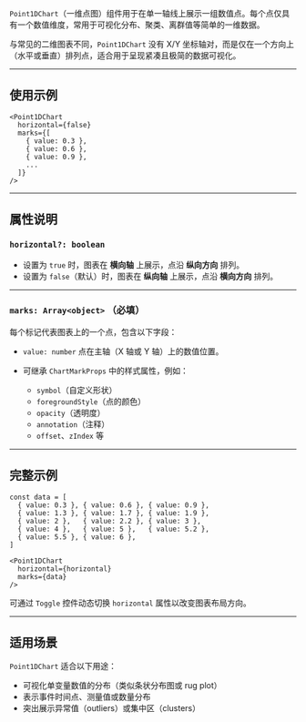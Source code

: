 `Point1DChart`（一维点图）组件用于在单一轴线上展示一组数值点。每个点仅具有一个数值维度，常用于可视化分布、聚类、离群值等简单的一维数据。

与常见的二维图表不同，`Point1DChart` 没有 X/Y 坐标轴对，而是仅在一个方向上（水平或垂直）排列点，适合用于呈现紧凑且极简的数据可视化。

---

## 使用示例

```tsx
<Point1DChart
  horizontal={false}
  marks={[
    { value: 0.3 },
    { value: 0.6 },
    { value: 0.9 },
    ...
  ]}
/>
```

---

## 属性说明

### `horizontal?: boolean`

* 设置为 `true` 时，图表在 **横向轴** 上展示，点沿 **纵向方向** 排列。
* 设置为 `false`（默认）时，图表在 **纵向轴** 上展示，点沿 **横向方向** 排列。

---

### `marks: Array<object>` **（必填）**

每个标记代表图表上的一个点，包含以下字段：

* `value: number`
  点在主轴（X 轴或 Y 轴）上的数值位置。

* 可继承 `ChartMarkProps` 中的样式属性，例如：

  * `symbol`（自定义形状）
  * `foregroundStyle`（点的颜色）
  * `opacity`（透明度）
  * `annotation`（注释）
  * `offset`、`zIndex` 等

---

## 完整示例

```tsx
const data = [
  { value: 0.3 }, { value: 0.6 }, { value: 0.9 },
  { value: 1.3 }, { value: 1.7 }, { value: 1.9 },
  { value: 2 },   { value: 2.2 }, { value: 3 },
  { value: 4 },   { value: 5 },   { value: 5.2 },
  { value: 5.5 }, { value: 6 },
]

<Point1DChart
  horizontal={horizontal}
  marks={data}
/>
```

可通过 `Toggle` 控件动态切换 `horizontal` 属性以改变图表布局方向。

---

## 适用场景

`Point1DChart` 适合以下用途：

* 可视化单变量数值的分布（类似条状分布图或 rug plot）
* 表示事件时间点、测量值或数量分布
* 突出展示异常值（outliers）或集中区（clusters）
